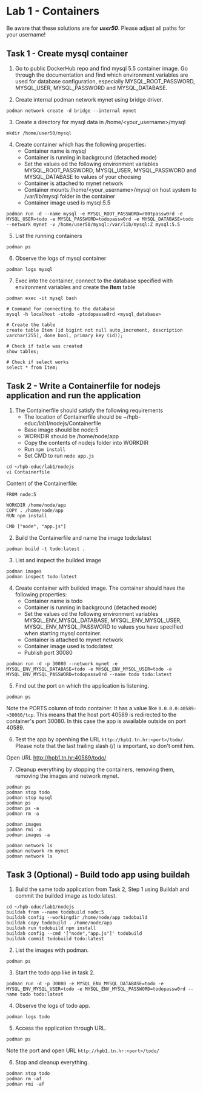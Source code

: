 # Lab 1 - Containers

Be aware that these solutions are for ***user50***. Please adjust all paths for your username!

## Task 1 - Create mysql container

1. Go to public DockerHub repo and find mysql 5.5 container image. Go through the documentation and find which environment variables are used for database configuration, especially MYSQL_ROOT_PASSWORD, MYSQL_USER, MYSQL_PASSWORD and MYSQL_DATABASE.

2. Create internal podman network mynet using bridge driver.

```podman network create -d bridge --internal mynet```

3. Create a directory for mysql data in /home/<your_username>/mysql

```mkdir /home/user50/mysql```

4. Create container which has the following properties:
    * Container name is mysql
    * Container is running in background (detached mode)
    * Set the values od the following environment variables MYSQL_ROOT_PASSWORD, MYSQL_USER, MYSQL_PASSWORD and MYSQL_DATABASE to values of your choosing
    * Container is attached to mynet network
    * Container mounts /home/<your_username>/mysql on host system to /var/lib/mysql folder in the container
    * Container image used is mysql:5.5

```podman run -d --name mysql -e MYSQL_ROOT_PASSWORD=r00tpassw0rd -e MYSQL_USER=todo -e MYSQL_PASSWORD=todopassw0rd -e MYSQL_DATABASE=todo --network mynet -v /home/user50/mysql:/var/lib/mysql:Z mysql:5.5```

5. List the running containers

```podman ps```

6. Observe the logs of mysql container

```podman logs mysql```

7. Exec into the container, connect to the database specified with environment variables and create the ***Item*** table
```
podman exec -it mysql bash

# Command for connecting to the database
mysql -h localhost -utodo -ptodopassw0rd <mysql_database>

# Create the table
create table Item (id bigint not null auto_increment, description varchar(255), done bool, primary key (id));

# Check if table was created
show tables;

# Check if select works
select * from Item;
```

## Task 2 - Write a Containerfile for nodejs application and run the application

1. The Containerfile should satisfy the following requirements
    * The location of Containerfile should be ~/hpb-educ/lab1/nodejs/Containerfile
    * Base image should be node:5
    * WORKDIR should be /home/node/app
    * Copy the contents of nodejs folder into WORKDIR
    * Run ```npm install```
    * Set CMD to run ```node app.js```

```
cd ~/hpb-educ/lab1/nodejs
vi Containerfile
```

Content of the Containerfile:

```
FROM node:5

WORKDIR /home/node/app
COPY . /home/node/app
RUN npm install

CMD ["node", "app.js"]
```

2. Build the Containerfile and name the image todo:latest

```podman build -t todo:latest .```

3. List and inspect the builded image

```
podman images
podman inspect todo:latest
```

4. Create container with builded image. The container should have the following properties:
    * Container name is todo
    * Container is running in background (detached mode)
    * Set the values od the following environment variables MYSQL_ENV_MYSQL_DATABASE, MYSQL_ENV_MYSQL_USER, MYSQL_ENV_MYSQL_PASSWORD to values you have specified when starting mysql container.
    * Container is attached to mynet network
    * Container image used is todo:latest
    * Publish port 30080

```podman run -d -p 30080 --network mynet -e MYSQL_ENV_MYSQL_DATABASE=todo -e MYSQL_ENV_MYSQL_USER=todo -e MYSQL_ENV_MYSQL_PASSWORD=todopassw0rd --name todo todo:latest```

5. Find out the port on which the application is listening.

```podman ps```

Note the PORTS column of todo container. It has a value like ```0.0.0.0:40589->30080/tcp```. This means that the host port 40589 is redirected to the container's port 30080. In this case the app is awailable outside on port 40589.

6. Test the app by openhing the URL ```http://hpb1.tn.hr:<port>/todo/```. Please note that the last trailing slash (/) is important, so don't omit him.

Open URL http://hpb1.tn.hr:40589/todo/

7. Cleanup everything by stopping the containers, removing them, removing the images and network mynet.

```
podman ps
podman stop todo
podman stop mysql
podman ps
podman ps -a
podman rm -a

podman images
podman rmi -a
podman images -a

podman network ls
podman network rm mynet
podman network ls
```

## Task 3 (Optional) - Build todo app using buildah

1. Build the same todo application from Task 2, Step 1 using Buildah and commit the builded image as todo:latest.

```
cd ~/hpb-educ/lab1/nodejs
buildah from --name todobuild node:5
buildah config --workingdir /home/node/app todobuild
buildah copy todobuild . /home/node/app
buildah run todobuild npm install
buildah config --cmd '["node","app.js"]' todobuild
buildah commit todobuild todo:latest
```

2. List the images with podman.

```podman ps```

3. Start the todo app like in task 2.

```podman run -d -p 30080 -e MYSQL_ENV_MYSQL_DATABASE=todo -e MYSQL_ENV_MYSQL_USER=todo -e MYSQL_ENV_MYSQL_PASSWORD=todopassw0rd --name todo todo:latest```

4. Observe the logs of todo app.

```podman logs todo```

5. Access the application through URL.

```podman ps```

Note the port and open URL ```http://hpb1.tn.hr:<port>/todo/```

6. Stop and cleanup everything.

```
podman stop todo
podman rm -af
podman rmi -af
```